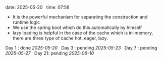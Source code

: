 date: 2025-05-20  
time: 07:58  

- It is the powerful mechanism for separating the construction  and runtime logic 
- We use the spring boot which do this automatically by himself
- lazy loading is helpful in the case of the cache which is in-memory, there are three type of cache hot, eager, lazy.

Day 1 : done *2025-05-20*  
Day 3 : pending *2025-05-23*  
Day 7 : pending *2025-05-27*  
Day 21: pending *2025-06-10*